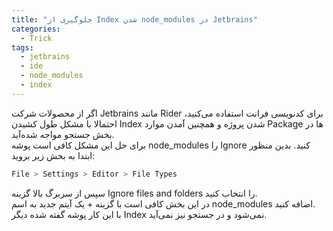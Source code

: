 ```yaml
---
title: "جلوگیری از Index شدن node_modules در Jetbrains"
categories:
  - Trick
tags:
  - jetbrains
  - ide
  - node_modules
  - index
---
```


اگر از محصولات شرکت Jetbrains مانند Rider برای کدنویسی فرانت استفاده می‌کنید، احتمالا با مشکل طول کشیدن Index  شدن پروژه و همچنین آمدن موارد Package ها در بخش جستجو مواجه شده‌آید.  
برای حل این مشکل کافی است پوشه node_modules را Ignore کنید. بدین منظور ابتدا به بخش زیر بروید:  

```csharp
File > Settings > Editor > File Types
```

سپس از سربرگ بالا گزینه Ignore files and folders را انتخاب کنید.  
در این بخش کافی است با گزینه + یک آیتم جدید به اسم node_modules اضافه کنید.  
با این کار پوشه گفته شده دیگر Index نمی‌شود و در جستجو نیز نمی‌آید.  

